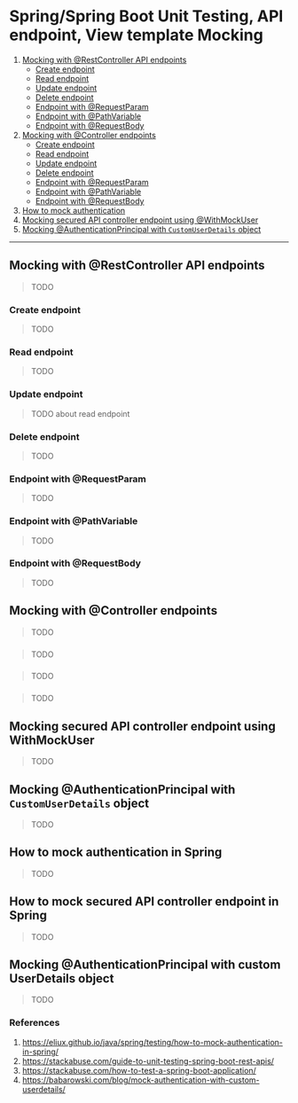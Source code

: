 # Spring/Spring Boot Unit Testing, API endpoint, View template Mocking  

1. [Mocking with @RestController API endpoints](#Mocking-with-@RestController-API-endpoints)
    - [Create endpoint](#Create-endpoint)
    - [Read endpoint](#Read-endpoint)
    - [Update endpoint](#Update-endpoint)
    - [Delete endpoint](#Delete-endpoint)
    - [Endpoint with @RequestParam](#Endpoint-with-@RequestParam)
    - [Endpoint with @PathVariable](#Endpoint-with-@PathVariable)
    - [Endpoint with @RequestBody](#Endpoint-with-@RequestBody)
2. [Mocking with @Controller endpoints](#)
    - [Create endpoint](#Create-endpoint)
    - [Read endpoint](#Read-endpoint)
    - [Update endpoint](#Update-endpoint)
    - [Delete endpoint](#Delete-endpoint)
    - [Endpoint with @RequestParam](#Endpoint-with-@RequestParam)
    - [Endpoint with @PathVariable](#Endpoint-with-@PathVariable)
    - [Endpoint with @RequestBody](#Endpoint-with-@RequestBody)
3. [How to mock authentication](#How-to-mock-authentication)
4. [Mocking secured API controller endpoint using @WithMockUser](#Mocking-secured-API-controller-endpoint-using-WithMockUser)
5. [Mocking @AuthenticationPrincipal with `CustomUserDetails` object](#Mocking-`@AuthenticationPrincipal`-with-`CustomUserDetails`-object)

---

## Mocking with @RestController API endpoints
> TODO

### Create endpoint
> TODO

### Read endpoint
> TODO 

### Update endpoint
> TODO 
> about read endpoint

### Delete endpoint
> TODO

###

### Endpoint with @RequestParam
> TODO

### Endpoint with @PathVariable
> TODO

### Endpoint with @RequestBody
> TODO

## Mocking with @Controller endpoints
> TODO

###

> TODO

###

> TODO

###

> TODO

## Mocking secured API controller endpoint using WithMockUser

> TODO

## Mocking @AuthenticationPrincipal with `CustomUserDetails` object

> TODO

## How to mock authentication in Spring
> TODO 

## How to mock secured API controller endpoint in Spring
> TODO 

## Mocking @AuthenticationPrincipal with custom UserDetails object
> TODO

### References

1. https://eliux.github.io/java/spring/testing/how-to-mock-authentication-in-spring/
2. https://stackabuse.com/guide-to-unit-testing-spring-boot-rest-apis/
3. https://stackabuse.com/how-to-test-a-spring-boot-application/
4. https://babarowski.com/blog/mock-authentication-with-custom-userdetails/
